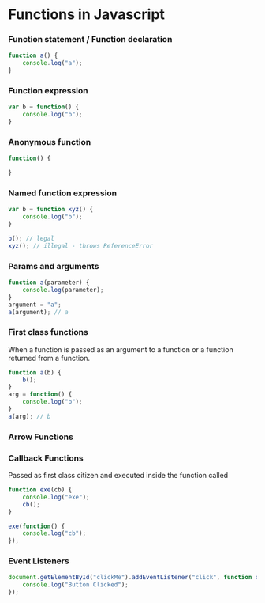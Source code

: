 # Functions in Javascript

### Function statement / Function declaration

```js
function a() {
    console.log("a");
}
```

### Function expression

```js
var b = function() {
    console.log("b");
}
```

### Anonymous function

```js
function() {

}
```

### Named function expression

```js
var b = function xyz() {
    console.log("b");
}

b(); // legal
xyz(); // illegal - throws ReferenceError
```

### Params and arguments

```js
function a(parameter) {
    console.log(parameter);
}
argument = "a";
a(argument); // a
```

### First class functions

When a function is passed as an argument to a function or a function returned from a function.

```js
function a(b) {
    b();
}
arg = function() {
    console.log("b");
}
a(arg); // b
```

### Arrow Functions

### Callback Functions

Passed as first class citizen and executed inside the function called

```js
function exe(cb) {
    console.log("exe");
    cb();
}

exe(function() {
    console.log("cb");
});
```

### Event Listeners

```js
document.getElementById("clickMe").addEventListener("click", function onButtonClick() {
    console.log("Button Clicked");
});
```
